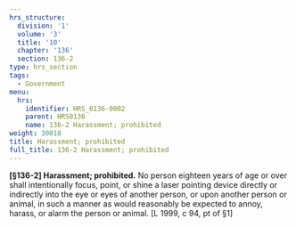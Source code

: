 ```yaml
---
hrs_structure:
  division: '1'
  volume: '3'
  title: '10'
  chapter: '136'
  section: 136-2
type: hrs_section
tags:
  - Government
menu:
  hrs:
    identifier: HRS_0136-0002
    parent: HRS0136
    name: 136-2 Harassment; prohibited
weight: 30010
title: Harassment; prohibited
full_title: 136-2 Harassment; prohibited
---
```

**[§136-2] Harassment; prohibited.** No person eighteen years of age or over shall intentionally focus, point, or shine a laser pointing device directly or indirectly into the eye or eyes of another person, or upon another person or animal, in such a manner as would reasonably be expected to annoy, harass, or alarm the person or animal. [L 1999, c 94, pt of §1]